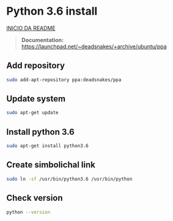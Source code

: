 # Python 3.6 install

[INICIO DA README](../README.md)

> **Documentation:** https://launchpad.net/~deadsnakes/+archive/ubuntu/ppa

## Add repository

```bash
sudo add-apt-repository ppa:deadsnakes/ppa
```

## Update system

```bash
sudo apt-get update
```

## Install python 3.6

```bash
sudo apt-get install python3.6
```

## Create simbolichal link

```bash
sudo ln -sf /usr/bin/python3.6 /usr/bin/python
```

## Check version

```bash
python --version
```
